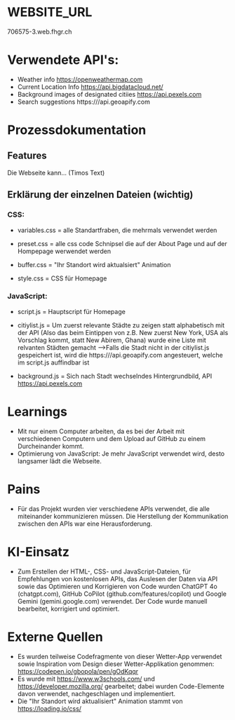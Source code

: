 # WEBSITE_URL
706575-3.web.fhgr.ch

# Verwendete API's: 
- Weather info https://openweathermap.com
- Current Location Info https://api.bigdatacloud.net/
- Background images of designated citiies https://api.pexels.com
- Search suggestions https:///api.geoapify.com

# Prozessdokumentation

## Features
Die Webseite kann... (Timos Text)


## Erklärung der einzelnen Dateien (wichtig)

### CSS:
- variables.css = alle Standartfraben, die mehrmals verwendet werden

- preset.css = alle css code Schnipsel die auf der About Page und auf der Hompepage werwendet werden

- buffer.css = "Ihr Standort wird aktualsiert" Animation

- style.css = CSS für Homepage

### JavaScript:
- script.js = Hauptscript für Homepage

- citiylist.js = Um zuerst relevante Städte zu zeigen statt alphabetisch mit der API (Also das beim Eintippen von z.B. New zuerst New York, USA als Vorschlag kommt, statt New Abirem, Ghana) wurde eine Liste mit relvanten Städten gemacht -->Falls die Stadt nicht in der citiylist.js gespeichert ist, wird die https:///api.geoapify.com angesteuert, welche im script.js auffindbar ist

- background.js = Sich nach Stadt wechselndes Hintergrundbild, API https://api.pexels.com


# Learnings
- Mit nur einem Computer arbeiten, da es bei der Arbeit mit verschiedenen Computern und dem Upload auf GitHub zu einem Durcheinander kommt.
- Optimierung von JavaScript: Je mehr JavaScript verwendet wird, desto langsamer lädt die Webseite.

# Pains
- Für das Projekt wurden vier verschiedene APIs verwendet, die alle miteinander kommunizieren müssen. Die Herstellung der Kommunikation zwischen den APIs war eine Herausforderung.

# KI-Einsatz
- Zum Erstellen der HTML-, CSS- und JavaScript-Dateien, für Empfehlungen von kostenlosen APIs, das Auslesen der Daten via API sowie das Optimieren und Korrigieren von Code wurden ChatGPT 4o (chatgpt.com), GitHub CoPilot (github.com/features/copilot) und Google Gemini (gemini.google.com) verwendet. Der Code wurde manuell bearbeitet, korrigiert und optimiert.

# Externe Quellen
- Es wurden teilweise Codefragmente von dieser Wetter-App verwendet sowie Inspiration vom Design dieser Wetter-Applikation genommen: https://codepen.io/gbopola/pen/gOdKqqr
- Es wurde mit https://www.w3schools.com/ und https://developer.mozilla.org/ gearbeitet; dabei wurden Code-Elemente davon verwendet, nachgeschlagen und implementiert.
- Die "Ihr Standort wird aktualisiert" Animation stammt von https://loading.io/css/